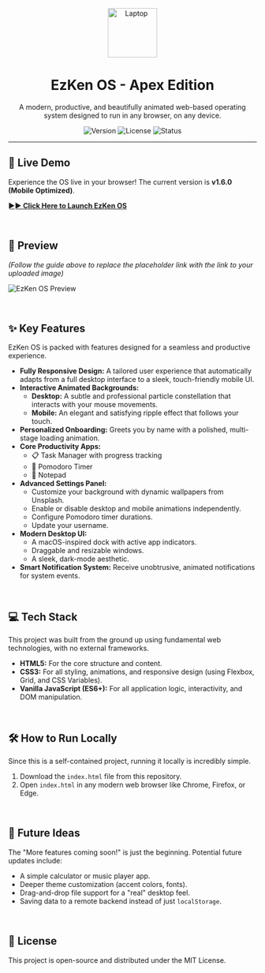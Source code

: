 <div align="center">
  <img src="https://raw.githubusercontent.com/Tarikul-Islam-Anik/Animated-Fluent-Emojis/master/Emojis/Objects/Laptop.png" alt="Laptop" width="100" height="100" />
  <h1>EzKen OS - Apex Edition</h1>
  <p>A modern, productive, and beautifully animated web-based operating system designed to run in any browser, on any device.</p>
  <p>
    <img src="https://img.shields.io/badge/version-1.6.0-blue.svg" alt="Version" />
    <img src="https://img.shields.io/badge/license-MIT-green.svg" alt="License" />
    <img src="https://img.shields.io/badge/status-stable-brightgreen.svg" alt="Status" />
  </p>
</div>

---

## 🚀 Live Demo

Experience the OS live in your browser! The current version is **v1.6.0 (Mobile Optimized)**.

**[►► Click Here to Launch EzKen OS](https://ezken-dev.github.io/)**

<br>

## 📸 Preview

*(Follow the guide above to replace the placeholder link with the link to your uploaded image)*

![EzKen OS Preview](YOUR_IMAGE_LINK_HERE)

<br>

## ✨ Key Features

EzKen OS is packed with features designed for a seamless and productive experience.

* **Fully Responsive Design:** A tailored user experience that automatically adapts from a full desktop interface to a sleek, touch-friendly mobile UI.
* **Interactive Animated Backgrounds:**
    * **Desktop:** A subtle and professional particle constellation that interacts with your mouse movements.
    * **Mobile:** An elegant and satisfying ripple effect that follows your touch.
* **Personalized Onboarding:** Greets you by name with a polished, multi-stage loading animation.
* **Core Productivity Apps:**
    * 📋 Task Manager with progress tracking
    * 🍅 Pomodoro Timer
    * 📝 Notepad
* **Advanced Settings Panel:**
    * Customize your background with dynamic wallpapers from Unsplash.
    * Enable or disable desktop and mobile animations independently.
    * Configure Pomodoro timer durations.
    * Update your username.
* **Modern Desktop UI:**
    * A macOS-inspired dock with active app indicators.
    * Draggable and resizable windows.
    * A sleek, dark-mode aesthetic.
* **Smart Notification System:** Receive unobtrusive, animated notifications for system events.

<br>

## 💻 Tech Stack

This project was built from the ground up using fundamental web technologies, with no external frameworks.

* **HTML5:** For the core structure and content.
* **CSS3:** For all styling, animations, and responsive design (using Flexbox, Grid, and CSS Variables).
* **Vanilla JavaScript (ES6+):** For all application logic, interactivity, and DOM manipulation.

<br>

## 🛠️ How to Run Locally

Since this is a self-contained project, running it locally is incredibly simple.

1.  Download the `index.html` file from this repository.
2.  Open `index.html` in any modern web browser like Chrome, Firefox, or Edge.

<br>

## 🔮 Future Ideas

The "More features coming soon!" is just the beginning. Potential future updates include:

* A simple calculator or music player app.
* Deeper theme customization (accent colors, fonts).
* Drag-and-drop file support for a "real" desktop feel.
* Saving data to a remote backend instead of just `localStorage`.

<br>

## 📄 License

This project is open-source and distributed under the MIT License.
